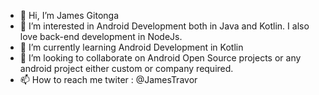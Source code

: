 - 👋 Hi, I’m James Gitonga
- 👀 I’m interested in Android Development both in Java and Kotlin. I also love back-end development in NodeJs.
- 🌱 I’m currently learning Android Development in Kotlin
- 💞️ I’m looking to collaborate on Android Open Source projects or any android project either custom or company required.
- 📫 How to reach me twiter : @JamesTravor

<!---
JayExtra/JayExtra is a ✨ special ✨ repository because its `README.md` (this file) appears on your GitHub profile.
You can click the Preview link to take a look at your changes.
--->
